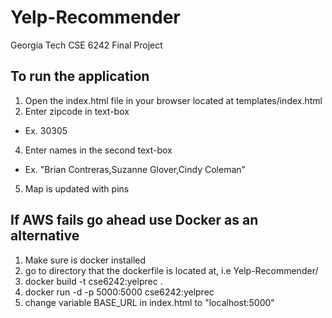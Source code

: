 # Yelp-Recommender
Georgia Tech CSE 6242 Final Project

## To run the application

1) Open the index.html file in your browser located at templates/index.html
2) Enter zipcode in text-box 
  - Ex. 30305
4) Enter names in the second text-box 
 - Ex. "Brian Contreras,Suzanne Glover,Cindy Coleman"
5) Map is updated with pins 

## If AWS fails go ahead use Docker as an alternative

1) Make sure is docker installed
2) go to directory that the dockerfile is located at, i.e Yelp-Recommender/
3) docker build -t cse6242:yelprec .
4) docker run -d -p 5000:5000 cse6242:yelprec
5) change variable BASE_URL in index.html to "localhost:5000"


